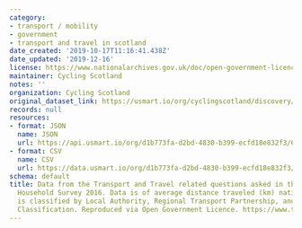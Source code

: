 ```yaml
---
category:
- transport / mobility
- government
- transport and travel in scotland
date_created: '2019-10-17T11:16:41.438Z'
date_updated: '2019-12-16'
license: https://www.nationalarchives.gov.uk/doc/open-government-licence/version/3/
maintainer: Cycling Scotland
notes: ''
organization: Cycling Scotland
original_dataset_link: https://usmart.io/org/cyclingscotland/discovery/discovery-view-detail/ba9b5d11-01c5-4a50-9232-9c54634ebb62
records: null
resources:
- format: JSON
  name: JSON
  url: https://api.usmart.io/org/d1b773fa-d2bd-4830-b399-ecfd18e832f3/6b18c08b-3562-4f6a-8154-6fab63fbafe6/2/urql
- format: CSV
  name: CSV
  url: https://data.usmart.io/org/d1b773fa-d2bd-4830-b399-ecfd18e832f3/resource?resourceGUID=9f6d8939-bd70-44d2-b569-6bfc32f35353
schema: default
title: Data from the Transport and Travel related questions asked in the Scottish
  Household Survey 2016. Data is of average distance traveled (km) nationally. Data
  is classified by Local Authority, Regional Transport Partnership, and Urban/Rural
  Classification. Reproduced via Open Government Licence. https://www.transport.gov.scot/publication/26-september-2017-transport-and-travel-in-scotland-2016/
---
```

